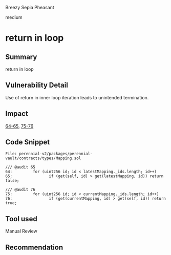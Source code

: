 Breezy Sepia Pheasant

medium

# return in loop
## Summary

return in loop

## Vulnerability Detail

Use of return in inner loop iteration leads to unintended termination.

## Impact

[64-65](https://github.com/sherlock-audit/2023-09-perennial/tree/main/perennial-v2/packages/perennial-vault/contracts/types/Mapping.sol#L64-L65), [75-76](https://github.com/sherlock-audit/2023-09-perennial/tree/main/perennial-v2/packages/perennial-vault/contracts/types/Mapping.sol#L75-L76)

## Code Snippet

```solidity
File: perennial-v2/packages/perennial-vault/contracts/types/Mapping.sol

/// @audit 65
64:         for (uint256 id; id < latestMapping._ids.length; id++)
65:                if (get(self, id) > get(latestMapping, id)) return false;

/// @audit 76
75:         for (uint256 id; id < currentMapping._ids.length; id++)
76:                if (get(currentMapping, id) > get(self, id)) return true;

```

## Tool used

Manual Review

## Recommendation
